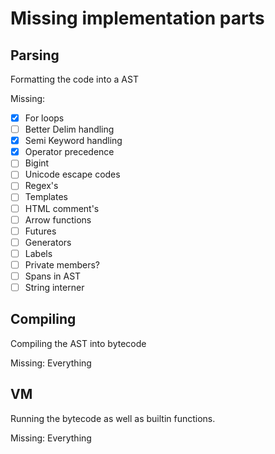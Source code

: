 Missing implementation parts
=============================

Parsing
-------
Formatting the code into a AST

Missing:
- [x] For loops
- [ ] Better Delim handling
- [x] Semi Keyword handling
- [x] Operator precedence
- [ ] Bigint
- [ ] Unicode escape codes
- [ ] Regex's
- [ ] Templates
- [ ] HTML comment's
- [ ] Arrow functions
- [ ] Futures
- [ ] Generators
- [ ] Labels
- [ ] Private members?
- [ ] Spans in AST
- [ ] String interner

Compiling
---------
Compiling the AST into bytecode

Missing:
Everything

VM
--
Running the bytecode as well as builtin functions.

Missing:
Everything

